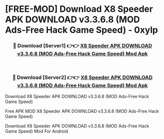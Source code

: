 # [FREE-MOD] Download X8 Speeder APK DOWNLOAD v3.3.6.8 (MOD Ads-Free Hack Game Speed) - 0xylp


<div align="center">
<h3>🔴 Download [Server1] 👉👉 <a href="https://apk-comot.site?title=X8_Speeder_APK_DOWNLOAD_v3.3.6.8_(MOD_Ads-Free_Hack_Game_Speed)">X8 Speeder APK DOWNLOAD v3.3.6.8 (MOD Ads-Free Hack Game Speed) Mod Apk</a></h3><br>

<h3>🔴 Download [Server2] 👉👉 <a href="https://apk-comot.site?title=X8_Speeder_APK_DOWNLOAD_v3.3.6.8_(MOD_Ads-Free_Hack_Game_Speed)">X8 Speeder APK DOWNLOAD v3.3.6.8 (MOD Ads-Free Hack Game Speed) Mod Apk</a></h3>
</div>



Download X8 Speeder APK DOWNLOAD v3.3.6.8 (MOD Ads-Free Hack Game Speed) 

Free APK MOD X8 Speeder APK DOWNLOAD v3.3.6.8 (MOD Ads-Free Hack Game Speed) 

Download X8 Speeder APK DOWNLOAD v3.3.6.8 (MOD Ads-Free Hack Game Speed) Mod For Android
